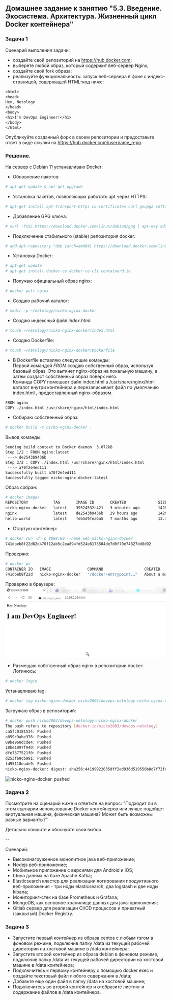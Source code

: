 ## Домашнее задание к занятию "5.3. Введение. Экосистема. Архитектура. Жизненный цикл Docker контейнера"  

### Задача 1  

Сценарий выполения задачи:  

- создайте свой репозиторий на https://hub.docker.com;  
- выберете любой образ, который содержит веб-сервер Nginx;  
- создайте свой fork образа;  
- реализуйте функциональность: запуск веб-сервера в фоне с индекс-страницей, содержащей HTML-код ниже:  
```
<html>
<head>
Hey, Netology
</head>
<body>
<h1>I’m DevOps Engineer!</h1>
</body>
</html>
```
Опубликуйте созданный форк в своем репозитории и предоставьте ответ в виде ссылки на https://hub.docker.com/username_repo.  

### Решение.  
На сервер с Debian 11 устанавливаю Docker:  

- Обновление пакетов:  
```bash
# apt-get update & apt-get upgrade
```  

- Установка пакетов, позволяющих работать apt через HTTPS:  
```bash
# apt-get install apt-transport-https ca-certificates curl gnupg2 software-properties-common
```

- Добавление GPG ключа:  
```bash
# curl -fsSL https://download.docker.com/linux/debian/gpg | apt-key add -
```

- Подключение стабильного (stable) репозитория docker:  
```bash
# add-apt-repository "deb [arch=amd64] https://download.docker.com/linux/debian $(lsb_release -cs) stable"
```

- Установка Docker:  
```bash
# apt-get update
# apt-get install docker-ce docker-ce-cli containerd.io
```  

- Получаю официальный образ nginx:  
```bash
# docker pull nginx
```
- Создаю рабочий каталог:  
```bash
# mkdir -p ~/netology/nicko-nginx-docker
```

- Создаю индексный файл _*index.html*_:  
```bash
# touch ~/netology/nicko-nginx-docker/index.html
```

- Создаю Dockerfile:  
```bash
# touch ~/netology/nicko-nginx-docker/Dockerfile
```
- В Dockerfile вставляю следующие команды:  
Первой командой *_FROM_*  создаю собственный образ, используя базовый образ.  Это вытянет nginx-образ на локальную машину, а затем создаст собственный образ поверх него.  
Команда COPY помешает файл index.html в /usr/share/nginx/html каталог внутри контейнера и перезаписывает файл по умолчанию index.html , предоставленный nginx-образом.  
```
FROM nginx
COPY ./index.html /usr/share/nginx/html/index.html
```

- Собираю собственный образ:  
```bash
# docker build -t nicko-nginx-docker .
```
Вывод команды:  
```
Sending build context to Docker daemon  3.072kB
Step 1/2 : FROM nginx:latest
 ---> de2543b9436b
Step 2/2 : COPY ./index.html /usr/share/nginx/html/index.html
 ---> a70f2e4ed111
Successfully built a70f2e4ed111
Successfully tagged nicko-nginx-docker:latest
```
Образ собран:  
```bash
# docker images
REPOSITORY           TAG       IMAGE ID       CREATED              SIZE
nicko-nginx-docker   latest    39524532c421   3 minutes ago        142MB
nginx                latest    de2543b9436b   29 hours ago         142MB
hello-world          latest    feb5d9fea6a5   7 months ago         13.3kB
```

- Стартую контейнер:  
```bash
# docker run -d -p 8888:80 --name web nicko-nginx-docker
741dbeb8f22d62d470f12ab5c2ea894fd524e8173504de7d0f70e74827dd8d92
```
Проверяю:  
```bash
# docker ps
CONTAINER ID   IMAGE                COMMAND                  CREATED              STATUS              PORTS                                   NAMES
741dbeb8f22d   nicko-nginx-docker   "/docker-entrypoint.…"   About a minute ago   Up About a minute   0.0.0.0:8888->80/tcp, :::8888->80/tcp   web
```  
Проверяю в браузере:  
![nicko-nginx-docker](nicko-nginx-docker.jpg)  
  
  
- Размещаю собственный образ nginx в репозитории docker:  
Логинюсь:  
```bash
# docker login
```
   
Устанавливаю tag:  
```bash
# docker tag nicko-nginx-docker nicko2003/devops-netology:nicko-nginx-docker
```  
Загружаю образ в репозиторий:  
```bash
# docker push nicko2003/devops-netology:nicko-nginx-docker
The push refers to repository [docker.io/nicko2003/devops-netology]
ca5fc0181534: Pushed 
a059c9abe376: Pushed 
09be960dcde4: Pushed 
18be1897f940: Pushed 
dfe7577521f0: Pushed 
d253f69cb991: Pushed 
fd95118eade9: Pushed 
nicko-nginx-docker: digest: sha256:44199922035dff2ed936d519550b8d7f72fe4aeee892364a6cb84bf2f65a9c87 size: 1777
```
  
![nicko-nginx-docker_pushed](nicko-nginx-docker_pushed.jpg)  
  

### Задача 2  

Посмотрите на сценарий ниже и ответьте на вопрос: "Подходит ли в этом сценарии использование Docker контейнеров или лучше подойдет виртуальная машина, физическая машина? Может быть возможны разные варианты?"

Детально опишите и обоснуйте свой выбор.

--

Сценарий:  

- Высоконагруженное монолитное java веб-приложение;  
- Nodejs веб-приложение;  
- Мобильное приложение c версиями для Android и iOS;  
- Шина данных на базе Apache Kafka;  
- Elasticsearch кластер для реализации логирования продуктивного веб-приложения - три ноды elasticsearch, два logstash и две ноды kibana;  
- Мониторинг-стек на базе Prometheus и Grafana;  
- MongoDB, как основное хранилище данных для java-приложения;  
- Gitlab сервер для реализации CI/CD процессов и приватный (закрытый) Docker Registry.  

### Задача 3  

- Запустите первый контейнер из образа centos c любым тэгом в фоновом режиме, подключив папку /data из текущей рабочей директории на хостовой машине в /data контейнера;  
- Запустите второй контейнер из образа debian в фоновом режиме, подключив папку /data из текущей рабочей директории на хостовой машине в /data контейнера;  
- Подключитесь к первому контейнеру с помощью docker exec и создайте текстовый файл любого содержания в /data;  
- Добавьте еще один файл в папку /data на хостовой машине;  
- Подключитесь во второй контейнер и отобразите листинг и содержание файлов в /data контейнера.  
